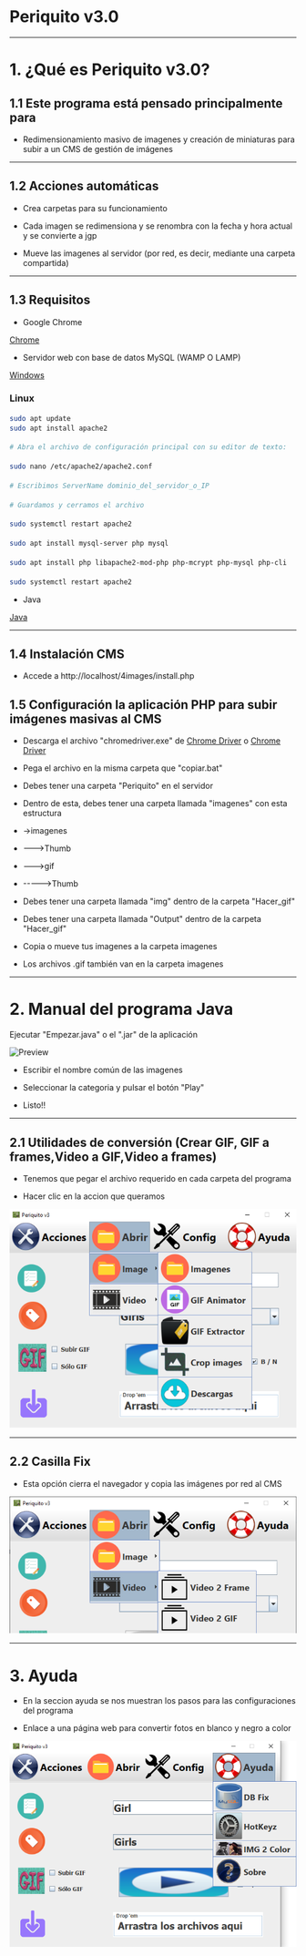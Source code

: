 # Periquito v3.0

---

# 1. ¿Qué es Periquito v3.0?

## 1.1 Este programa está pensado principalmente para

- Redimensionamiento masivo de imagenes y creación de miniaturas para subir a un CMS de gestión de imágenes 

---

## 1.2 Acciones automáticas

- Crea carpetas para su funcionamiento

- Cada imagen se redimensiona y se renombra con la fecha y hora actual y se convierte a jgp 

- Mueve las imagenes al servidor (por red, es decir, mediante una carpeta compartida)

---

## 1.3 Requisitos

- Google Chrome

[Chrome](https://www.google.com/intl/es_ALL/chrome/)

- Servidor web con base de datos MySQL (WAMP O LAMP)

[Windows](http://prdownloads.sourceforge.net/appserv/appserv-win32-8.6.0.exe?download)

### Linux
~~~bash
sudo apt update
sudo apt install apache2

# Abra el archivo de configuración principal con su editor de texto:

sudo nano /etc/apache2/apache2.conf

# Escribimos ServerName dominio_del_servidor_o_IP 

# Guardamos y cerramos el archivo

sudo systemctl restart apache2

sudo apt install mysql-server php mysql

sudo apt install php libapache2-mod-php php-mcrypt php-mysql php-cli

sudo systemctl restart apache2
~~~

- Java

[Java](https://www.java.com/es/download/)

----

## 1.4 Instalación CMS

- Accede a http://localhost/4images/install.php

## 1.5 Configuración la aplicación PHP para subir imágenes masivas al CMS

- Descarga el archivo "chromedriver.exe" de [Chrome Driver](http://chromedriver.chromium.org/downloads) o [Chrome Driver](https://sites.google.com/a/chromium.org/chromedriver/downloads)

- Pega el archivo en la misma carpeta que "copiar.bat"

- Debes tener una carpeta "Periquito" en el servidor

- Dentro de esta, debes tener una carpeta llamada "imagenes" con esta estructura

- ->imagenes
- --->Thumb
- --->gif
- ----->Thumb

- Debes tener una carpeta llamada "img" dentro de la carpeta "Hacer_gif"

- Debes tener una carpeta llamada "Output" dentro de la carpeta "Hacer_gif"

- Copia o mueve tus imagenes a la carpeta imagenes

- Los archivos .gif también van en la carpeta imagenes

----

# 2. Manual del programa Java

Ejecutar "Empezar.java" o el ".jar" de la aplicación

![Preview](previews/0.png)

- Escribir el nombre común de las imagenes

- Seleccionar la categoria y pulsar el botón "Play"

- Listo!!

----

## 2.1 Utilidades de conversión (Crear GIF, GIF a frames,Video a GIF,Video a frames)

- Tenemos que pegar el archivo requerido en cada carpeta del programa

- Hacer clic en la accion que queramos

![Preview](previews/2.png)

----

## 2.2 Casilla Fix

- Esta opción cierra el navegador y copia las imágenes por red al CMS

![Preview](previews/1.png)

----

# 3. Ayuda

- En la seccion ayuda se nos muestran los pasos para las configuraciones del programa

- Enlace a una página web para convertir fotos en blanco y negro a color

![Preview](previews/3.png)

